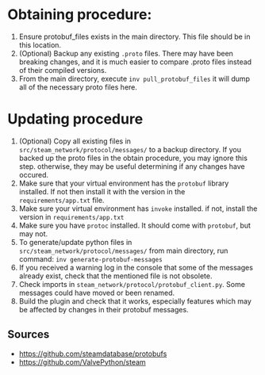 # Obtaining procedure:

1. Ensure protobuf_files exists in the main directory. This file should be in this location. 
2. (Optional) Backup any existing `.proto` files. There may have been breaking changes, and it is much easier to compare .proto files instead of their compiled versions. 
3. From the main directory, execute `inv pull_protobuf_files` it will dump all of the necessary proto files here. 


# Updating procedure

1. (Optional) Copy all existing files in `src/steam_network/protocol/messages/` to a backup directory. If you backed up the proto files in the obtain procedure, you may ignore this step. otherwise, they may be useful determining if any changes have occured. 
2. Make sure that your virtual environment has the `protobuf` library installed. If not then install it with the
version in the `requirements/app.txt` file.
3. Make sure your virtual environment has `invoke` installed. if not, install the version in `requirements/app.txt`
4. Make sure you have `protoc` installed. It should come with `protobuf`, but may not. 
5. To generate/update python files in `src/steam_network/protocol/messages/`
from main directory, run command: `inv generate-protobuf-messages`
6. If you received a warning log in the console that some of the messages already exist, check that the mentioned file
is not obsolete.
7. Check imports in `steam_network/protocol/protobuf_client.py`. Some messages could have moved or been renamed.
8. Build the plugin and check that it works, especially features which may be affected by changes in their protobuf
messages.

## Sources

* <https://github.com/steamdatabase/protobufs>
* <https://github.com/ValvePython/steam>
